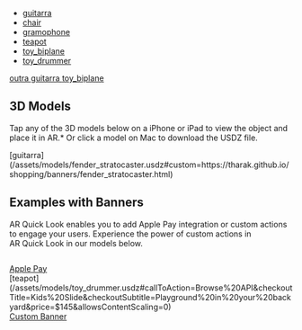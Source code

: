 - [guitarra](/assets/models/fender_stratocaster.usdz#custom=https://tharak.github.io/shopping/banners/fender_stratocaster.html)
- [chair](/assets/models/chair_swan.usdz#applePayButtonType=plain)
- [gramophone](/assets/models/gramophone.usdz#applePayButtonType=pay)
- [teapot](/assets/models/teapot.usdz#applePayButtonType=buy)
- [toy_biplane](/assets/models/toy_biplane.usdz#applePayButtonType=donate)
- [toy_drummer](/assets/models/toy_drummer.usdz#applePayButtonType=buy&checkoutTitle=Biplane%20Toy&checkoutSubtitle=Rustic%20finish%20with%20rotating%20propeller&price=$15)

<a rel="ar" id="CustomAction" href="https://tharak.github.io/shopping/assets/models/fender_stratocaster.usdz#callToAction=guittar&checkoutTitle=Buy%20with%20our%20link&checkoutSubtitle=to%20help%20our%20website!&price=">
    outra guitarra
</a>

<a rel="ar" id="ApplePay" href="https://tharak.github.io/shopping/assets/models/toy_biplane.usdz#applePayButtonType=plain&checkoutTitle=Retro%20Alarm%20Clock&checkoutSubtitle=With%20built-in%20FM%20tuner&price=$92.50">
    toy_biplane
</a>


<div class="section-content divider-bottom">
				<div class="row row-header">
					<div class="column large-centered large-9 medium-10 small-12 text-center">
						<h2 class="typography-subsection-headline">3D Models</h2>
						<p>Tap any of the 3D models below on a iPhone or iPad to view the object and place it in AR.* Or&nbsp;click a model on Mac to download the USDZ file.</p>
					</div>
				</div>
				<div class="row">
					<div class="column large-4 medium-6 small-12 text-center">
				[guitarra](/assets/models/fender_stratocaster.usdz#custom=https://tharak.github.io/shopping/banners/fender_stratocaster.html)
					</div>
					<div class="column large-4 medium-6 small-12 text-center">
						<a rel="ar" href="/assets/models/toy_drummer.usdz"><img class="image-model" src="https://developer.apple.com/augmented-reality/quick-look/models/drummertoy/drummertoy_2x.jpg" alt="" data-hires-status="pending"></a>
					</div>
					<div class="column large-4 medium-6 small-12 text-center">
						<a rel="ar" href="/assets/models/gramophone.usdz"><img class="image-model" src="https://developer.apple.com/augmented-reality/quick-look/models/gramophone/gramophone_2x.jpg" alt="" data-hires-status="pending"></a>
					</div>
					<div class="column large-4 medium-6 small-12 text-center">
						<a rel="ar" href="/assets/models/chair_swan.usdz"><img class="image-model" src="https://developer.apple.com/augmented-reality/quick-look/models/redchair/redchair_2x.jpg" alt="" data-hires-status="pending"></a>
					</div>
					<div class="column large-4 medium-6 small-12 text-center">
						<a rel="ar" href="/assets/models/teapot.usdz"><img class="image-model" src="https://developer.apple.com/augmented-reality/quick-look/models/teapot/teapot_2x.jpg" alt="" data-hires-status="pending"></a>
					</div>
				</div>
			</div>



<section class="section section-actions bg-light">
			<div class="section-content">
				<div class="row row-header">
					<div class="column large-centered large-9 medium-10 small-12 text-center">
						<h2 class="typography-subsection-headline">Examples with Banners</h2>
						<p>AR&nbsp;Quick&nbsp;Look enables you to add Apple Pay integration or custom actions to engage your users. Experience the power of custom actions in AR&nbsp;Quick&nbsp;Look in our models below.</p>
					</div>
				</div>
				<div class="row">
					<div class="column large-4 medium-6 small-12 text-center">
						<a href="https://applepaydemo.apple.com/ar-quick-look">
							<figure class="image-example example-clock" data-hires-status="pending"></figure>
							<span class="block-link icon icon-after icon-external">Apple Pay</span>
						</a>
					</div>
					<div class="column large-4 medium-6 small-12 text-center">
						[teapot](/assets/models/toy_drummer.usdz#callToAction=Browse%20API&amp;checkoutTitle=Kids%20Slide&amp;checkoutSubtitle=Playground%20in%20your%20backyard&amp;price=$145&amp;allowsContentScaling=0)
					</div>
					<div class="column large-4 medium-6 small-12 text-center">
						<a rel="ar" id="ar-link-3" href="/assets/models/toy_drummer.usdz#custom=https://developer.apple.com/augmented-reality/quick-look/models/solar-panels/solar_panels_custom.html?1&amp;customHeight=large&amp;allowsContentScaling=0"><img class="image-model" src="https://developer.apple.com/augmented-reality/quick-look/models/solar-panels/solar-panels_2x.png" alt="" data-hires-status="pending"><div class="block-link">Custom Banner</div></a>
					</div>
				</div>
			</div>
		</section>

